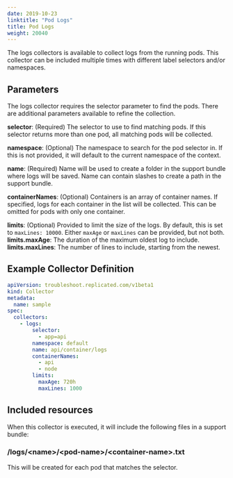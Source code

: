 ```yaml
---
date: 2019-10-23
linktitle: "Pod Logs"
title: Pod Logs
weight: 20040
---
```


The logs collectors is available to collect logs from the running pods. This collector can be included multiple times with different label selectors and/or namespaces.

## Parameters

The logs collector requires the selector parameter to find the pods. There are additional parameters available to refine the collection.

**selector**: (Required) The selector to use to find matching pods. If this selector returns more than one pod, all matching pods will be collected.

**namespace**: (Optional) The namespace to search for the pod selector in. If this is not provided, it will default to the current namespace of the context.

**name**: (Required) Name will be used to create a folder in the support bundle where logs will be saved.  Name can contain slashes to create a path in the support bundle.

**containerNames**: (Optional) Containers is an array of container names.  If specified, logs for each container in the list will be collected.  This can be omitted for pods with only one container.

**limits**: (Optional) Provided to limit the size of the logs. By default, this is set to `maxLines: 10000`. Either `maxAge` or `maxLines` can be provided, but not both.
**limits.maxAge**: The duration of the maximum oldest log to include.
**limits.maxLines**: The number of lines to include, starting from the newest.

## Example Collector Definition

```yaml
apiVersion: troubleshoot.replicated.com/v1beta1
kind: Collector
metadata:
  name: sample
spec:
  collectors:
    - logs:
        selector:
          - app=api
        namespace: default
        name: api/container/logs
        containerNames:
          - api
          - node
        limits:
          maxAge: 720h
          maxLines: 1000

```

## Included resources

When this collector is executed, it will include the following files in a support bundle:

### /logs/\<name\>/\<pod-name\>/\<container-name\>.txt
This will be created for each pod that matches the selector.
